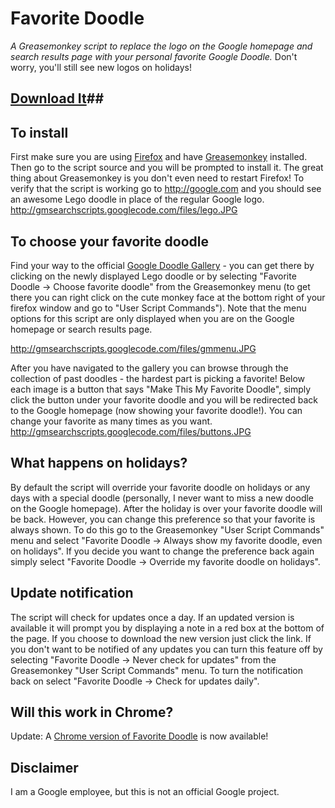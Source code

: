 # Favorite Doodle #
_A Greasemonkey script to replace the logo on the Google homepage and search results page with your personal favorite Google Doodle._ Don't worry, you'll still see new logos on holidays!

## <a href='https://gmsearchscripts.googlecode.com/files/favoritedoodle.user.js'>Download It</a>**##**

## To install ##
First make sure you are using <a href='http://www.mozilla.com/en-US/firefox/'>Firefox</a> and have <a href='https://addons.mozilla.org/en-US/firefox/addon/748'>Greasemonkey</a> installed. Then go to the script source and you will be prompted to install it. The great thing about Greasemonkey is you don't even need to restart Firefox! To verify that the script is working go to <a href='http://google.com'><a href='http://google.com'>http://google.com</a></a> and you should see an awesome Lego doodle in place of the regular Google logo.
http://gmsearchscripts.googlecode.com/files/lego.JPG

## To choose your favorite doodle ##
Find your way to the official <a href='http://www.google.com/logos'>Google Doodle Gallery</a> - you can get there by clicking on the newly displayed Lego doodle or by selecting "Favorite Doodle -> Choose favorite doodle" from the Greasemonkey menu (to get there you can right click on the cute monkey face at the bottom right of your firefox window and go to "User Script Commands"). Note that the menu options for this script are only displayed when you are on the Google homepage or search results page.

http://gmsearchscripts.googlecode.com/files/gmmenu.JPG

After you have navigated to the gallery you can browse through the collection of past doodles - the hardest part is picking a favorite! Below each image is a button that says "Make This My Favorite Doodle", simply click the button under your favorite doodle and you will be redirected back to the Google homepage (now showing your favorite doodle!). You can change your favorite as many times as you want.
http://gmsearchscripts.googlecode.com/files/buttons.JPG

## What happens on holidays? ##
By default the script will override your favorite doodle on holidays or any days with a special doodle (personally, I never want to miss a new doodle on the Google homepage). After the holiday is over your favorite doodle will be back. However, you can change this preference so that your favorite is always shown. To do this go to the Greasemonkey "User Script Commands" menu and select "Favorite Doodle -> Always show my favorite doodle, even on holidays". If you decide you want to change the preference back again simply select "Favorite Doodle -> Override my favorite doodle on holidays".

## Update notification ##
The script will check for updates once a day. If an updated version is available it will prompt you by displaying a note in a red box at the bottom of the page. If you choose to download the new version just click the link. If you don't want to be notified of any updates you can turn this feature off by selecting "Favorite Doodle -> Never check for updates" from the Greasemonkey "User Script Commands" menu. To turn the notification back on select "Favorite Doodle -> Check for updates daily".

## Will this work in Chrome? ##
Update: A <a href='https://chrome.google.com/extensions/detail/nedjejdfkkjgebciefdfofjhmeogiaga'>Chrome version of Favorite Doodle</a> is now available!

## Disclaimer ##
I am a Google employee, but this is not an official Google project.